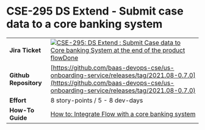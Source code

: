 # CSE-295 DS Extend - Submit case data to a core banking system
|     |     |
| --- | --- |
| **Jira Ticket** | [![](https://backbase.atlassian.net/rest/api/2/universal_avatar/view/type/issuetype/avatar/17301?size=medium)CSE-295: DS Extend : Submit Case data to Core banking System at the end of the product flowDone](https://backbase.atlassian.net/browse/CSE-295) |
| **Github Repository** | [https://github.com/baas-devops-cse/us-onboarding-service/releases/tag/2021.08-0.7.0](https://github.com/baas-devops-cse/us-onboarding-service/releases/tag/2021.08-0.7.0) |
| **Effort** | 8 story-points / 5 - 8 dev-days |
| **How-To Guide** | [How to: Integrate Flow with a core banking system](https://backbase.atlassian.net/wiki/spaces/CSE/pages/3423109248) |